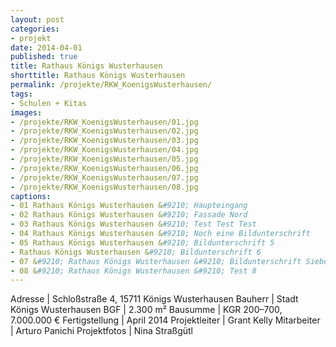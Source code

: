 ```yaml
---
layout: post
categories:
- projekt
date: 2014-04-01
published: true
title: Rathaus Königs Wusterhausen
shorttitle: Rathaus Königs Wusterhausen
permalink: /projekte/RKW_KoenigsWusterhausen/
tags: 
- Schulen + Kitas
images:
- /projekte/RKW_KoenigsWusterhausen/01.jpg
- /projekte/RKW_KoenigsWusterhausen/02.jpg
- /projekte/RKW_KoenigsWusterhausen/03.jpg
- /projekte/RKW_KoenigsWusterhausen/04.jpg
- /projekte/RKW_KoenigsWusterhausen/05.jpg
- /projekte/RKW_KoenigsWusterhausen/06.jpg
- /projekte/RKW_KoenigsWusterhausen/07.jpg
- /projekte/RKW_KoenigsWusterhausen/08.jpg
captions:
- 01 Rathaus Königs Wusterhausen &#9210; Haupteingang
- 02 Rathaus Königs Wusterhausen &#9210; Fassade Nord
- 03 Rathaus Königs Wusterhausen &#9210; Test Test Test
- 04 Rathaus Königs Wusterhausen &#9210; Noch eine Bildunterschrift
- 05 Rathaus Königs Wusterhausen &#9210; Bildunterschrift 5
- Rathaus Königs Wusterhausen &#9210; Bildunterschrift 6
- 07 &#9210; Rathaus Königs Wusterhausen &#9210; Bildunterschrift Sieben
- 08 &#9210; Rathaus Königs Wusterhausen &#9210; Test 8
---
```

Adresse			|	Schloßstraße 4, 15711 Königs Wusterhausen
Bauherr			|	Stadt Königs Wusterhausen
BGF				|	2.300 m²
Bausumme		|	KGR 200–700, 7.000.000 €
Fertigstellung	|	April 2014
Projektleiter	|	Grant Kelly
Mitarbeiter		|	Arturo Panichi
Projektfotos	|	Nina Straßgütl

